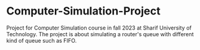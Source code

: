 # Computer-Simulation-Project
Project for Computer Simulation course in fall 2023 at Sharif University of Technology. The project is about simulating a router's queue with different kind of queue such as FIFO.
